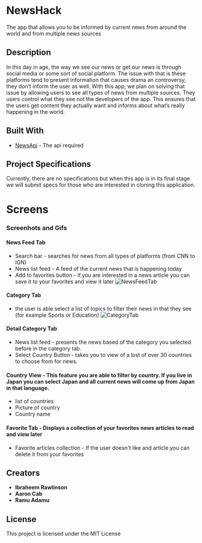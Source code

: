 # NewsHack

The app that allows you to be informed by current news from around the world and from multiple news sources

## Description

In this day in age, the way we see our news or get our news is through social media or some sort of social platform. The issue with that is these platforms tend to present information that causes drama an controversy, they don’t inform the user as well. With this app, we plan on solving that issue by allowing users to see all types of news from multiple sources. They users control what they see not the developers of the app. This ensures that the users get content they actually want and informs about what’s really happening in the world. 


## Built With

* [NewsApi](https://newsapi.org/) - The api required

## Project Specifications

Currently, there are no specifications but when this app is in its final stage we will submit specs for those who are interested in cloning this application.

# Screens
### Screenhots and Gifs
#### News Feed Tab
* Search bar - searches for news from all types of platforms (from CNN to IGN)
* News list feed - A feed of the current news that is happening today
* Add to favorites button - if.you are interested in a news article you can save it to your favorites and view it later 
![NewsFeedTab](https://user-images.githubusercontent.com/43886009/55336638-46f1db00-546b-11e9-9b6b-4593ed8089a1.png)
#### Category Tab 
- the user is able select a list of topics to filter their news in that they see (for example Sports or Education)
![CategoryTab](https://user-images.githubusercontent.com/43886009/56427506-2064da00-628a-11e9-9646-32031f5ce799.jpeg)
#### Detail Category Tab
* News list feed - presents the news based of the category you selected before in the category tab.  
* Select Country Button - takes you to view of a lost of over 30 countries to choose from for news. 
#### Country View - This feature you are able to filter by country. If you live in Japan you can select Japan and all current news will come up from Japan in that language.
* list of countries 
* Picture of country 
* Country name
#### Favorite Tab - Displays a collection of your favorites news articles to read and view later 
* Favorite articles collection - If the user doesn't like and article you can delete it from your favorites 


## Creators

* **Ibraheem Rawlinson**
* **Aaron Cab**
* **Ramu Adamu**

## License

This project is licensed under the MIT License 
